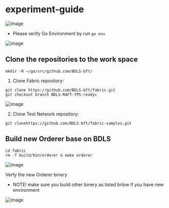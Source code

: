 # experiment-guide
![image](https://github.com/BDLS-bft/experiment-guide/assets/9446035/ac386ed8-4bbb-4217-8437-ec2e49049dce)

* Please verify Go Environment by run `go env`

![image](https://github.com/BDLS-bft/experiment-guide/assets/9446035/c1505f61-7339-4392-9f00-c37acdb33153)

## Clone the repositories to the work space 
```shell
mkdir -R ~/go/src/github.com/BDLS-bft/
```
1. Clone Fabric repository:
```
git clone https://github.com/BDLS-bft/fabric.git
git checkout branch BDLS-RAFT-TPS-readyc
```
![image](https://github.com/BDLS-bft/experiment-guide/assets/9446035/026e3ca7-101c-4b3e-9565-3690d2c4c108)

2. Clone Test Network repository:
```
git clonehttps://github.com/BDLS-bft/fabric-samples.git
```

## Build new Orderer base on BDLS
```
cd fabric
rm -f build/bin/orderer & make orderer
```
![image](https://github.com/BDLS-bft/experiment-guide/assets/9446035/2c493ea2-fd7d-4009-b65d-580bd4f82fd5)

Verfy the new Orderer binery
* NOTE! make sure you build other binery as listed brlow if you have new environment 

![image](https://github.com/BDLS-bft/experiment-guide/assets/9446035/1e460c03-883f-4ac9-9664-f8cec2754034)


